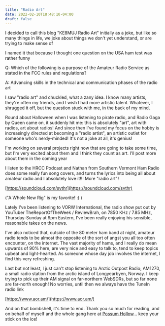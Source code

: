 ```yaml
---
title: "Radio Art"
date: 2022-02-10T18:48:10-04:00
draft: false
---
```


I decided to call this blog "KE8MUJ Radio Art" initially as a joke, but like so many things in life, we joke about things we don't yet understand, or are trying to make sense of

I named it that because I thought one question on the USA ham test was rather funny 

Q: Which of the following is a purpose of the Amateur Radio Service as stated in the FCC rules and regulations?

A: Advancing skills in the technical and communication phases of the radio art

I saw "radio art" and chuckled, what a zany idea. I know many artists, they're often my friends, and I wish I had more artistic talent. Whatever, I shrugged it off, but the question stuck with me, in the back of my mind.

Round about Halloween when I was listening to pirate radio, and Radio Gaga by Queen came on, it suddenly hit me: this is absolutely "art", art with radios, art about radios!
And since then I've found my focus on the hobby is increasingly directed at becoming a "radio artist", an artistic outlet for someone who's nerdy-minded! It's not a joke at all, it's genius!

I'm working on several projects right now that are going to take some time, but I'm very excited about them and I think they count as art. I'll post more about them in the coming year

I listen to the HRCC Podcast and Nathan from Southern Vermont Ham Radio does some really fun song covers, and turns the lyrics into being all about amateur radio and I absolutely love it!!! More "radio art"!

[https://soundcloud.com/svthr](https://soundcloud.com/svthr)

("A Whole New Rig" is my favorite! :) )


Lately I've been listening to VORW International, the radio show put out by YouTuber TheReportOfTheWeek / ReviewBrah, on 7850 KHz / 7.85 MHz, Thursday-Sunday at 9pm Eastern, I've been really enjoying his sensible, reasonable takes on the news.

I've also noticed that, outside of the 80 meter ham band at night, amateur radio tends to be almost the opposite of the sort of angst you all too often encounter, on the internet. The vast majority of hams, and I really do mean upwards of 90% here, are very nice and easy to talk to, tend to keep topics upbeat and light-hearted. As someone whose day job involves the internet, I find this very refreshing.

Last but not least, I just can't stop listening to Arctic Outpost Radio, AM1270, a small radio station from the arctic island of Longyearbyen, Norway. I keep trying to pick up their AM signal on far-northern WebSDRs, but so far none are far-north enough! No worries, until then we always have the TuneIn radio link

[https://www.aor.am/](https://www.aor.am/)

And on that bombshell, it's time to end. Thank you so much for reading, and on behalf of myself and the whole gang here at [Possum Hollow](https://possum-hollow.com)... keep your stick on the ice!
